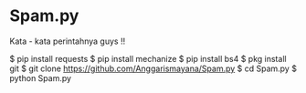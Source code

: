 # Spam.py
Kata - kata perintahnya guys !!

$ pip install requests
$ pip install mechanize
$ pip install bs4
$ pkg install git
$ git clone https://github.com/Anggarismayana/Spam.py
$ cd Spam.py
$ python Spam.py
